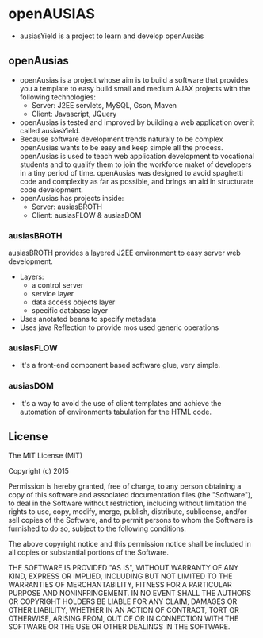 # openAUSIAS

  * ausiasYield is a project to learn and develop openAusiàs

## openAusias

  * openAusias is a project whose aim is to build a software that provides you a template to easy build small and medium AJAX projects with the following technologies:
    * Server: J2EE servlets, MySQL, Gson, Maven
    * Client: Javascript, JQuery
  * openAusias is tested and improved by building a web application over it called ausiasYield.
  * Because software development trends naturaly to be complex openAusias wants to be easy and keep simple all the process. openAusias is used to teach web application development to vocational students and to qualify them to join the workforce maket of developers in a tiny period of time. openAusias was designed to avoid spaghetti code and complexity as far as possible, and brings an aid in structurate code development.
  * openAusias has projects inside:
    * Server: ausiasBROTH
    * Client: ausiasFLOW & ausiasDOM

### ausiasBROTH

ausiasBROTH provides a layered J2EE environment to easy server web development. 
  * Layers:
    * a control server
    * service layer
    * data access objects layer
    * specific database layer
  * Uses anotated beans to specify metadata
  * Uses java Reflection to provide mos used generic operations

### ausiasFLOW

  * It's a front-end component based software glue, very simple.

### ausiasDOM

  * It's a way to avoid the use of client templates and achieve the automation of environments tabulation for the HTML code.



## License

The MIT License (MIT)

Copyright (c) 2015

Permission is hereby granted, free of charge, to any person obtaining a copy
of this software and associated documentation files (the "Software"), to deal
in the Software without restriction, including without limitation the rights
to use, copy, modify, merge, publish, distribute, sublicense, and/or sell
copies of the Software, and to permit persons to whom the Software is
furnished to do so, subject to the following conditions:

The above copyright notice and this permission notice shall be included in
all copies or substantial portions of the Software.

THE SOFTWARE IS PROVIDED "AS IS", WITHOUT WARRANTY OF ANY KIND, EXPRESS OR
IMPLIED, INCLUDING BUT NOT LIMITED TO THE WARRANTIES OF MERCHANTABILITY,
FITNESS FOR A PARTICULAR PURPOSE AND NONINFRINGEMENT. IN NO EVENT SHALL THE
AUTHORS OR COPYRIGHT HOLDERS BE LIABLE FOR ANY CLAIM, DAMAGES OR OTHER
LIABILITY, WHETHER IN AN ACTION OF CONTRACT, TORT OR OTHERWISE, ARISING FROM,
OUT OF OR IN CONNECTION WITH THE SOFTWARE OR THE USE OR OTHER DEALINGS IN
THE SOFTWARE.
